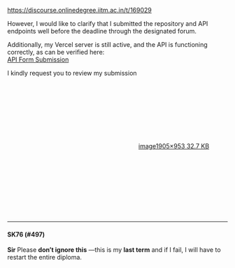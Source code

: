 https://discourse.onlinedegree.iitm.ac.in/t/169029

However, I would like to clarify that I submitted the repository and API endpoints well before the deadline through the designated forum.</p>
<p>Additionally, my Vercel server is still active, and the API is functioning correctly, as can be verified here:<br/>
 <a class="inline-onebox" href="https://tdsproject2.vercel.app/api/" rel="noopener nofollow ugc">API Form Submission</a></p>
<p>I kindly request you to review my submission<br/>
<div class="lightbox-wrapper"><a class="lightbox" data-download-href="/uploads/short-url/8WO1oYt3VjdZlrN8WEyVZavdz7j.png?dl=1" href="https://europe1.discourse-cdn.com/flex013/uploads/iitm/original/3X/3/e/3eb72913606e2d5777075f5876d1198eda100359.png" rel="noopener nofollow ugc" title="image"><div class="meta"><svg aria-hidden="true" class="fa d-icon d-icon-far-image svg-icon"><use href="#far-image"></use></svg><span class="filename">image</span><span class="informations">1905×953 32.7 KB</span><svg aria-hidden="true" class="fa d-icon d-icon-discourse-expand svg-icon"><use href="#discourse-expand"></use></svg></div></a></div></p><hr>

<h4>SK76 (#497)</h4>
<p><strong>Sir</strong> Please <strong>don’t ignore this</strong> —this is my <strong>last term</strong> and if I fail, I will have to restart the entire diploma.